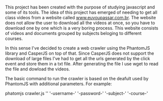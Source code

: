 This project has been created with the purpose of studying javascript and some of its tools.
The idea of this project has emerged of needing to get all class videos from a website called www.euvoupassar.com.br. The website does not allow the user to download all the videos at once, so you have to download one by one which is a very boring process. This website consists of videos and documents grouped by subjects beloging to different courses.

In this sense I've decided to create a web crawler using the PhantomJS library and CasperJS on top of that. Since CasperJS does not support the download of large files I've had to get all the urls generated by the click event and store them in a txt file. After generating the file I use wget to read the file and dowload the videos.

The basic command to run the crawler is based on the deafult used by PhantomJS with additional parameters. For example:

phatomjs crawler.js '<host>' '-username-' '-password-' '-subject-' '-course-'
